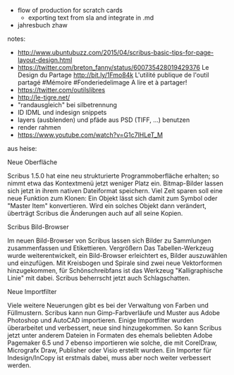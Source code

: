 - flow of production for scratch cards
  - exporting text from sla and integrate in .md
- jahresbuch zhaw

notes:
- http://www.ubuntubuzz.com/2015/04/scribus-basic-tips-for-page-layout-design.html
- https://twitter.com/breton_fanny/status/600735428019429376 Le Design du Partage http://bit.ly/1Fmo84k  L'utilité publique de l'outil partagé #Mémoire #Fonderiedelimage A lire et à partager!
- https://twitter.com/outilslibres
- http://le-tigre.net/
- "randausgleich" bei silbetrennung
- ID IDML und indesign snippets
- layers (ausblenden) und pfäde aus PSD (TIFF, ...) benutzen
- render rahmen
- https://www.youtube.com/watch?v=G1c7lHLeT_M

aus heise:

Neue Oberfläche

Scribus 1.5.0 hat eine neu strukturierte Programmoberfläche erhalten; so nimmt etwa das Kontextmenü jetzt weniger Platz ein. Bitmap-Bilder lassen sich jetzt in ihrem nativen Dateiformat speichern. Viel Zeit sparen soll eine neue Funktion zum Klonen: Ein Objekt lässt sich damit zum Symbol oder "Master Item" konvertieren. Wird ein solches Objekt dann verändert, überträgt Scribus die Änderungen auch auf all seine Kopien.

Scribus Bild-Browser

Im neuen Bild-Browser von Scribus lassen sich Bilder zu Sammlungen zusammenfassen und Etikettieren.  Vergrößern Das Tabellen-Werkzeug wurde weiterentwickelt, ein Bild-Browser erleichtert es, Bilder auszuwählen und einzufügen. Mit Kreisbogen und Spirale sind zwei neue Vektorformen hinzugekommen, für Schönschreibfans ist das Werkzeug "Kalligraphische Linie" mit dabei. Scribus beherrscht jetzt auch Schlagschatten.

Neue Importfilter

Viele weitere Neuerungen gibt es bei der Verwaltung von Farben und Füllmustern. Scribus kann nun Gimp-Farbverläufe und Muster aus Adobe Photoshop und AutoCAD importieren. Einige Importfilter wurden überarbeitet und verbessert, neue sind hinzugekommen. So kann Scribus jetzt unter anderem Dateien in Formaten des ehemals beliebten Adobe Pagemaker 6.5 und 7 ebenso importieren wie solche, die mit CorelDraw, Micrografx Draw, Publisher oder Visio erstellt wurden. Ein Importer für Indesign/InCopy ist erstmals dabei, muss aber noch weiter verbessert werden.
